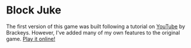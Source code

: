 # Block Juke
The first version of this game was built following a tutorial on [YouTube](https://www.youtube.com/watch?v=j48LtUkZRjU&list=PLPV2KyIb3jR5QFsefuO2RlAgWEz6EvVi6) by Brackeys.
However, I've added many of my own features to the original game. [Play it online!](https://connect.unity.com/p/block-juke)